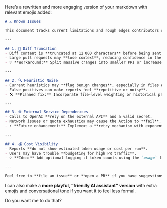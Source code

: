 Here’s a rewritten and more engaging version of your markdown with relevant emojis added:

```markdown
# ⚠️ Known Issues

This document tracks current limitations and rough edges contributors should be aware of.  

---

## 1. 📝 Diff Truncation
- Diff content is **truncated at 12,000 characters** before being sent to OpenAI.
- Large pull requests may **lose context**, reducing confidence in the generated report.
- 💡 **Workaround:** Split massive changes into smaller PRs or increase the limit (note: may increase cost).

---

## 2. 🔍 Heuristic Noise
- Current heuristics may **flag benign changes**, especially in files with many utility functions.
- False positives can make reports feel **repetitive or noisy**.
- 🛠 **Planned fix:** Incorporate file-level weighting or historical profiling data.

---

## 3. 🌐 External Service Dependencies
- Calls to OpenAI **rely on the external API** and a valid secret.
- Network issues or quota exhaustion may cause the Action to **fail**.
- ⚡ **Future enhancement:** Implement a **retry mechanism with exponential backoff**.

---

## 4. 💰 Cost Visibility
- Reports **do not show estimated token usage or cost per run**.
- Users may have trouble **budgeting for high PR traffic**.
- 💡 **Idea:** Add optional logging of token counts using the `usage` field from OpenAI responses.

---

Feel free to **file an issue** or **open a PR** if you have suggestions for addressing any of the above! 🚀
```

I can also make a **more playful, “friendly AI assistant” version** with extra emojis and conversational tone if you want it to feel less formal.

Do you want me to do that?
